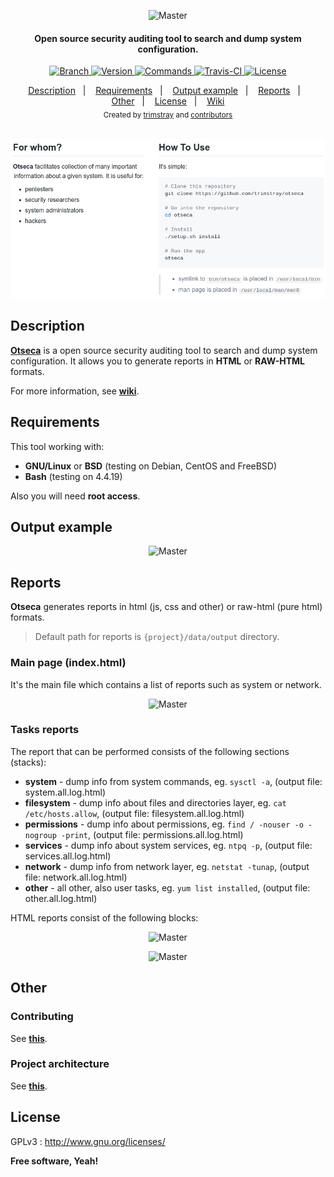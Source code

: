 <p align="center">
    <img src="https://github.com/trimstray/otseca/blob/master/doc/img/otseca_logo.png"
        alt="Master">
</p>

<h4 align="center">Open source security auditing tool to search and dump system configuration.</h4>

<p align="center">
  <a href="https://img.shields.io/badge/Branch-master-green.svg">
    <img src="https://img.shields.io/badge/Branch-master-green.svg"
        alt="Branch">
  </a>
  <a href="https://img.shields.io/badge/Version-v1.0.2-lightgrey.svg">
    <img src="https://img.shields.io/badge/Version-v1.0.2-lightgrey.svg"
        alt="Version">
  </a>
  <a href="https://img.shields.io/badge/Commands-142-orange.svg">
    <img src="https://img.shields.io/badge/Commands-142-orange.svg"
        alt="Commands">
  </a>
  <a href="https://travis-ci.org/trimstray/otseca">
    <img src="https://travis-ci.org/trimstray/otseca.svg?branch=master"
        alt="Travis-CI">
  <a href="http://www.gnu.org/licenses/">
    <img src="https://img.shields.io/badge/license-GNU-blue.svg"
        alt="License">
  </a>
</p>

<div align="center">
   <a href="#description">Description</a>&nbsp;&nbsp;&nbsp;|&nbsp;&nbsp;&nbsp;
   <a href="#requirements">Requirements</a>&nbsp;&nbsp;&nbsp;|&nbsp;&nbsp;&nbsp;
   <a href="#output-example">Output example</a>&nbsp;&nbsp;&nbsp;|&nbsp;&nbsp;&nbsp;
   <a href="#reports">Reports</a>&nbsp;&nbsp;&nbsp;|&nbsp;&nbsp;&nbsp;
   <a href="#other">Other</a>&nbsp;&nbsp;&nbsp;|&nbsp;&nbsp;&nbsp;
   <a href="#license">License</a>&nbsp;&nbsp;&nbsp;|&nbsp;&nbsp;&nbsp;
   <a href="https://github.com/trimstray/otseca/wiki">Wiki</a>
</div>

<div align="center">
  <sub>Created by
  <a href="https://twitter.com/trimstray">trimstray</a> and
  <a href="https://github.com/trimstray/otseca/graphs/contributors">
    contributors
  </a>
</div>

<br>

<p align="center">
    <img src="/doc/img/otseca_short_desc.png"
        alt="Master">
</p>

## Description

**<u>Otseca</u>** is a open source security auditing tool to search and dump system configuration. It allows you to generate reports in **HTML** or **RAW-HTML** formats.

For more information, see **<a href="https://github.com/trimstray/otseca/wiki">wiki</a>**.

## Requirements

This tool working with:

- **GNU/Linux** or **BSD** (testing on Debian, CentOS and FreeBSD)
- **Bash** (testing on 4.4.19)

Also you will need **root access**.

## Output example

<p align="center">
    <img src="https://github.com/trimstray/otseca/blob/master/doc/img/otseca_output.png"
        alt="Master">
</p>

## Reports

**Otseca** generates reports in html (js, css and other) or raw-html (pure html) formats.

> Default path for reports is `{project}/data/output` directory.

### Main page (index.html)

It's the main file which contains a list of reports such as system or network.

<p align="center">
    <img src="https://github.com/trimstray/otseca/blob/master/doc/img/otseca_index_output.png"
        alt="Master">
</p>

### Tasks reports

The report that can be performed consists of the following sections (stacks):

- **system** - dump info from system commands, eg. `sysctl -a`, (output file: system.all.log.html)
- **filesystem** - dump info about files and directories layer, eg. `cat /etc/hosts.allow`, (output file: filesystem.all.log.html)
- **permissions**  - dump info about permissions, eg. `find / -nouser -o -nogroup -print`, (output file: permissions.all.log.html)
- **services** - dump info about system services, eg. `ntpq -p`, (output file: services.all.log.html)
- **network** - dump info from network layer, eg. `netstat -tunap`, (output file: network.all.log.html)
- **other** - all other, also user tasks, eg. `yum list installed`, (output file: other.all.log.html)

HTML reports consist of the following blocks:

<p align="center">
    <img src="https://github.com/trimstray/otseca/blob/master/doc/img/otseca_lsmod_output.png"
        alt="Master">
</p>

<p align="center">
    <img src="https://github.com/trimstray/otseca/blob/master/doc/img/otseca_sysctl_output.png"
        alt="Master">
</p>

## Other

### Contributing

See **[this](CONTRIBUTING.md)**.

### Project architecture

See **<a href="https://github.com/trimstray/otseca/wiki/Project-architecture">this</a>**.

## License

GPLv3 : <http://www.gnu.org/licenses/>

**Free software, Yeah!**
